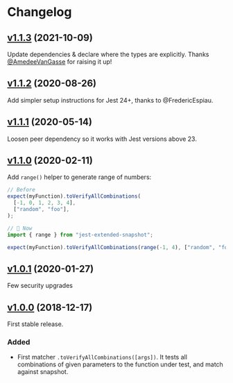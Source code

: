 # Changelog

## [v1.1.3](https://github.com/nicoespeon/jest-extended-snapshot/compare/v1.1.2...v1.1.3) (2021-10-09)

Update dependencies & declare where the types are explicitly. Thanks [@AmedeeVanGasse](https://twitter.com/AmedeeVanGasse) for raising it up!

## [v1.1.2](https://github.com/nicoespeon/jest-extended-snapshot/compare/v1.1.1...v1.1.2) (2020-08-26)

Add simpler setup instructions for Jest 24+, thanks to @FredericEspiau.

## [v1.1.1](https://github.com/nicoespeon/jest-extended-snapshot/compare/v1.1.0...v1.1.1) (2020-05-14)

Loosen peer dependency so it works with Jest versions above 23.

## [v1.1.0](https://github.com/nicoespeon/jest-extended-snapshot/compare/v1.0.1...v1.1.0) (2020-02-11)

Add `range()` helper to generate range of numbers:

```ts
// Before
expect(myFunction).toVerifyAllCombinations(
  [-1, 0, 1, 2, 3, 4],
  ["random", "foo"],
);

// 🚀 Now
import { range } from "jest-extended-snapshot";

expect(myFunction).toVerifyAllCombinations(range(-1, 4), ["random", "foo"]);
```

## [v1.0.1](https://github.com/nicoespeon/jest-extended-snapshot/compare/v1.0.0...v1.0.1) (2020-01-27)

Few security upgrades

## [v1.0.0](https://github.com/nicoespeon/jest-extended-snapshot/compare/c0b1d7c794909c8f7d58f8b2944084918f51f392...v1.0.0) (2018-12-17)

First stable release.

### Added

- First matcher `.toVerifyAllCombinations([args])`. It tests all combinations of given parameters to the function under test, and match against snapshot.
